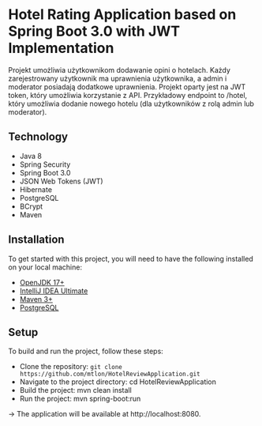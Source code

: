 # Hotel Rating Application based on Spring Boot 3.0 with JWT Implementation
Projekt umożliwia użytkownikom dodawanie opini o hotelach. 
Każdy zarejestrowany użytkownik ma uprawnienia użytkownika, a admin i moderator posiadają dodatkowe uprawnienia. Projekt oparty jest na JWT token, który umożliwia korzystanie z API. Przykładowy endpoint to /hotel, który umożliwia dodanie nowego hotelu (dla użytkowników z rolą admin lub moderator).

## Technology
- Java 8
- Spring Security
- Spring Boot 3.0
- JSON Web Tokens (JWT)
- Hibernate
- PostgreSQL
- BCrypt
- Maven

## Installation
To get started with this project, you will need to have the following installed on your local machine:
- [OpenJDK 17+](https://www.oracle.com/java/technologies/javase/jdk18-archive-downloads.html)
- [IntelliJ IDEA Ultimate](https://www.jetbrains.com/idea/)
- [Maven 3+](https://maven.apache.org/)
- [PostgreSQL](https://www.postgresql.org/download/)

## Setup
To build and run the project, follow these steps:

- Clone the repository: `git clone https://github.com/mtlon/HotelReviewApplication.git`
- Navigate to the project directory: cd HotelReviewApplication
- Build the project: mvn clean install
- Run the project: mvn spring-boot:run

-> The application will be available at http://localhost:8080.
